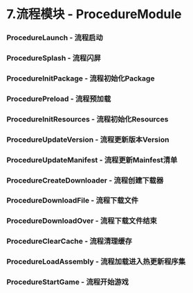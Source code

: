 # 7.流程模块 - ProcedureModule

### ProcedureLaunch - 流程启动

### ProcedureSplash - 流程闪屏

### ProcedureInitPackage - 流程初始化Package

### ProcedurePreload - 流程预加载

### ProcedureInitResources - 流程初始化Resources

### ProcedureUpdateVersion - 流程更新版本Version

### ProcedureUpdateManifest - 流程更新Mainfest清单

### ProcedureCreateDownloader - 流程创建下载器

### ProcedureDownloadFile - 流程下载文件

### ProcedureDownloadOver - 流程下载文件结束

### ProcedureClearCache - 流程清理缓存

### ProcedureLoadAssembly - 流程加载进入热更新程序集

### ProcedureStartGame - 流程开始游戏